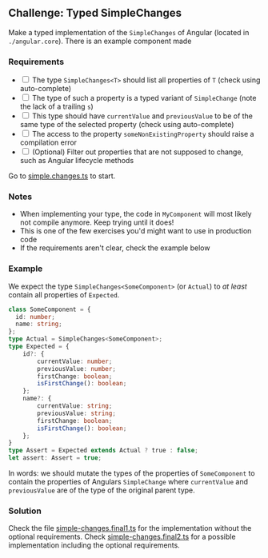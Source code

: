 ## Challenge: Typed SimpleChanges

Make a typed implementation of the `SimpleChanges` of Angular (located in `./angular.core`).
There is an example component made 

### Requirements

* <input type="checkbox"> The type `SimpleChanges<T>` should list all properties of `T` (check using auto-complete)
* <input type="checkbox"> The type of such a property is a typed variant of `SimpleChange` (note the lack of a trailing `s`)
* <input type="checkbox"> This type should have `currentValue` and `previousValue` to be of the same type of the selected property (check using auto-complete)
* <input type="checkbox"> The access to the property `someNonExistingProperty` should raise a compilation error
* <input type="checkbox"> (Optional) Filter out properties that are not supposed to change, such as Angular lifecycle methods

Go to [simple.changes.ts](./simple-changes.ts) to start.

### Notes

* When implementing your type, the code in `MyComponent` will most likely not compile anymore. Keep trying until it does!
* This is one of the few exercises you'd might want to use in production code
* If the requirements aren't clear, check the example below

### Example

We expect the type `SimpleChanges<SomeComponent>` (or `Actual`) to *at least* contain all properties of `Expected`.

```ts
class SomeComponent = {
  id: number;
  name: string;
};
type Actual = SimpleChanges<SomeComponent>;
type Expected = {
    id?: {
        currentValue: number;
        previousValue: number;
        firstChange: boolean;
        isFirstChange(): boolean;
    };
    name?: {
        currentValue: string;
        previousValue: string;
        firstChange: boolean;
        isFirstChange(): boolean;
    };
}
type Assert = Expected extends Actual ? true : false;
let assert: Assert = true;
```

In words: we should mutate the types of the properties of `SomeComponent` to contain the properties of Angulars `SimpleChange` where `currentValue` and `previousValue` are of the type of the original parent type.

### Solution

Check the file [simple-changes.final1.ts](./simple-changes.final1.ts) for the implementation without the optional requirements.
Check [simple-changes.final2.ts](./simple-changes.final2.ts) for a possible implementation including the optional requirements.